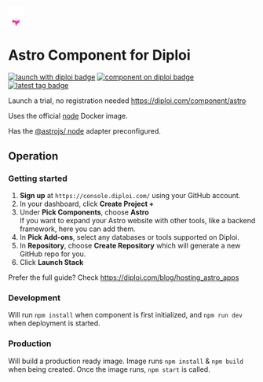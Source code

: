 <img alt="icon" src=".diploi/icon.svg" width="32">

# Astro Component for Diploi

[![launch with diploi badge](https://diploi.com/launch.svg)](https://diploi.com/component/astro)
[![component on diploi badge](https://diploi.com/component.svg)](https://diploi.com/component/astro)
[![latest tag badge](https://badgen.net/github/tag/diploi/component-astro)](https://diploi.com/component/astro)

Launch a trial, no registration needed
https://diploi.com/component/astro

Uses the official [node](https://hub.docker.com/_/node) Docker image.

Has the [@astrojs/ node](https://docs.astro.build/en/guides/integrations-guide/node/) adapter preconfigured.

## Operation

### Getting started

1. **Sign up** at `https://console.diploi.com/` using your GitHub account.
2. In your dashboard, click **Create Project +**
3. Under **Pick Components**, choose **Astro**  
 If you want to expand your Astro website with other tools, like a backend framework, here you can add them.
4. In **Pick Add-ons**, select any databases or tools supported on Diploi.
5. In **Repository**, choose **Create Repository** which will generate a new GitHub repo for you.
6. Click **Launch Stack**

Prefer the full guide? Check https://diploi.com/blog/hosting_astro_apps

### Development

Will run `npm install` when component is first initialized, and `npm run dev` when deployment is started.

### Production

Will build a production ready image. Image runs `npm install` & `npm build` when being created. Once the image runs, `npm start` is called.
